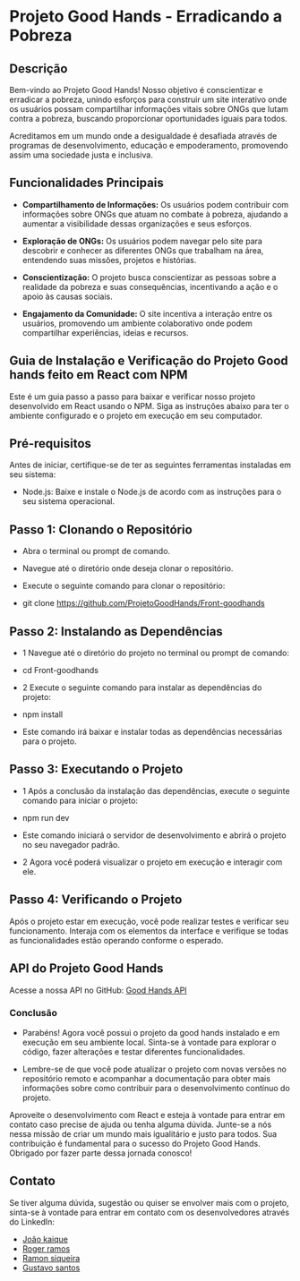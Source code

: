 # Projeto Good Hands - Erradicando a Pobreza

## Descrição

Bem-vindo ao Projeto Good Hands! Nosso objetivo é conscientizar e erradicar a pobreza, unindo esforços para construir um site interativo onde os usuários possam compartilhar informações vitais sobre ONGs que lutam contra a pobreza, buscando proporcionar oportunidades iguais para todos.

Acreditamos em um mundo onde a desigualdade é desafiada através de programas de desenvolvimento, educação e empoderamento, promovendo assim uma sociedade justa e inclusiva.

## Funcionalidades Principais

- **Compartilhamento de Informações:** Os usuários podem contribuir com informações sobre ONGs que atuam no combate à pobreza, ajudando a aumentar a visibilidade dessas organizações e seus esforços.

- **Exploração de ONGs:** Os usuários podem navegar pelo site para descobrir e conhecer as diferentes ONGs que trabalham na área, entendendo suas missões, projetos e histórias.

- **Conscientização:** O projeto busca conscientizar as pessoas sobre a realidade da pobreza e suas consequências, incentivando a ação e o apoio às causas sociais.

- **Engajamento da Comunidade:** O site incentiva a interação entre os usuários, promovendo um ambiente colaborativo onde podem compartilhar experiências, ideias e recursos.


## Guia de Instalação e Verificação do Projeto Good hands feito em React com NPM

Este é um guia passo a passo para baixar e verificar nosso projeto desenvolvido em React usando o NPM. Siga as instruções abaixo para ter o ambiente configurado e o projeto em execução em seu computador.
## Pré-requisitos
Antes de iniciar, certifique-se de ter as seguintes ferramentas instaladas em seu sistema:

- Node.js: Baixe e instale o Node.js de acordo com as instruções para o seu sistema operacional.
## Passo 1: Clonando o Repositório
- Abra o terminal ou prompt de comando.

- Navegue até o diretório onde deseja clonar o repositório.

- Execute o seguinte comando para clonar o repositório:
- git clone https://github.com/ProjetoGoodHands/Front-goodhands

## Passo 2: Instalando as Dependências
- 1 Navegue até o diretório do projeto no terminal ou prompt de comando:
- cd Front-goodhands


- 2 Execute o seguinte comando para instalar as dependências do projeto:
- npm install
- Este comando irá baixar e instalar todas as dependências necessárias para o projeto.

## Passo 3: Executando o Projeto
- 1 Após a conclusão da instalação das dependências, execute o seguinte comando para iniciar o projeto:
- npm run dev
- Este comando iniciará o servidor de desenvolvimento e abrirá o projeto no seu navegador padrão.

- 2 Agora você poderá visualizar o projeto em execução e interagir com ele.

## Passo 4: Verificando o Projeto
Após o projeto estar em execução, você pode realizar testes e verificar seu funcionamento. Interaja com os elementos da interface e verifique se todas as funcionalidades estão operando conforme o esperado.

## API do Projeto Good Hands

Acesse a nossa API no GitHub: [Good Hands API](https://github.com/ProjetoGoodHands/GoodHandsAP)

### Conclusão
- Parabéns! Agora você possui o projeto da good hands instalado e em execução em seu ambiente local. Sinta-se à vontade para explorar o código, fazer alterações e testar diferentes funcionalidades.

- Lembre-se de que você pode atualizar o projeto com novas versões no repositório remoto e acompanhar a documentação para obter mais informações sobre como contribuir para o desenvolvimento contínuo do projeto.

Aproveite o desenvolvimento com React e esteja à vontade para entrar em contato caso precise de ajuda ou tenha alguma dúvida.
Junte-se a nós nessa missão de criar um mundo mais igualitário e justo para todos. Sua contribuição é fundamental para o sucesso do Projeto Good Hands. Obrigado por fazer parte dessa jornada conosco!

## Contato

Se tiver alguma dúvida, sugestão ou quiser se envolver mais com o projeto, sinta-se à vontade para entrar em contato com os desenvolvedores através do LinkedIn:

- [João kaique](https://www.linkedin.com/in/joaokaique/)
- [Roger ramos](https://www.linkedin.com/in/rogerramos023/)
- [Ramon siqueira](https://www.linkedin.com/in/ramonsiqueira80/)
- [Gustavo santos](https://www.linkedin.com/in/gustavo-santos-2a3505118/)
  
